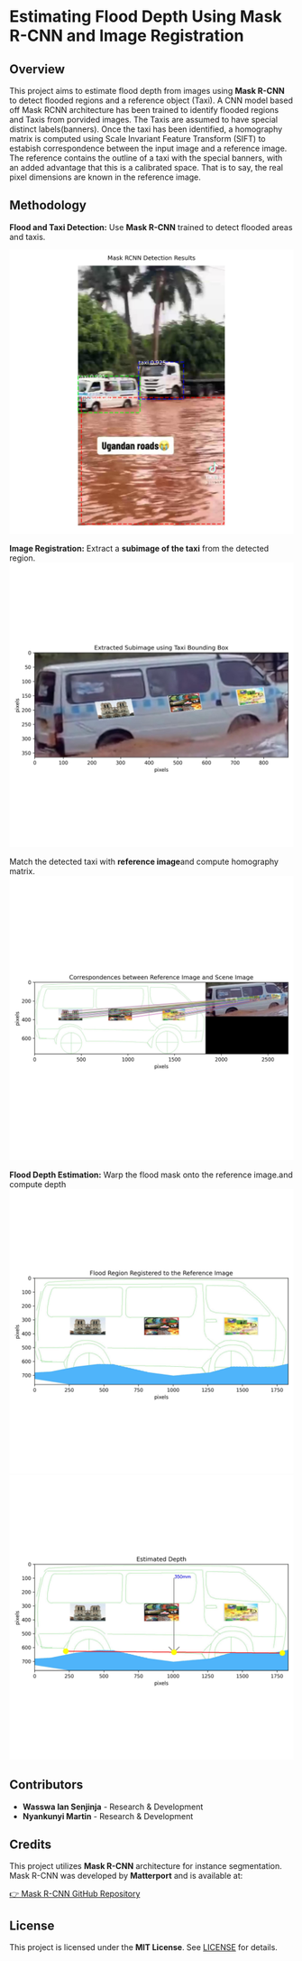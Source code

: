 # Estimating Flood Depth Using Mask R-CNN and Image Registration

## **Overview**

This project aims to estimate flood depth from images using **Mask R-CNN** to detect flooded regions and a reference object (Taxi). A CNN model based off Mask RCNN architecture has been trained to identify flooded regions and Taxis from porvided images. The Taxis are assumed to have special distinct labels(banners). Once the taxi has been identified, a homography matrix is computed using Scale Invariant Feature Transform (SIFT) to estabish correspondence between the input image and a reference image. The reference contains the outline of a taxi with the special banners, with an added advantage that this is a calibrated space. That is to say, the real pixel dimensions are known in the reference image.

## **Methodology**

**Flood and Taxi Detection:** Use **Mask R-CNN** trained to detect flooded areas and taxis.

![Mask R-CNN Results](src/results/detections.jpg)

**Image Registration:** Extract a **subimage of the taxi** from the detected region.  
![Sub Image](src/results/subimage.jpg)

Match the detected taxi with **reference image**and compute homography matrix.  
 ![Mask R-CNN Results](src/results/matches.jpg)

**Flood Depth Estimation:** Warp the flood mask onto the reference image.and compute depth  
 ![Mask R-CNN Results](src/results/registered.jpg)  
 ![Mask R-CNN Results](src/results/depth.jpg)

## Contributors

- **Wasswa Ian Senjinja** - Research & Development
- **Nyankunyi Martin** - Research & Development

## Credits

This project utilizes **Mask R-CNN** architecture for instance segmentation. Mask R-CNN was developed by **Matterport** and is available at:

[👉 Mask R-CNN GitHub Repository](https://github.com/matterport/Mask_RCNN)

## License

This project is licensed under the **MIT License**. See [LICENSE](LICENSE) for details.
